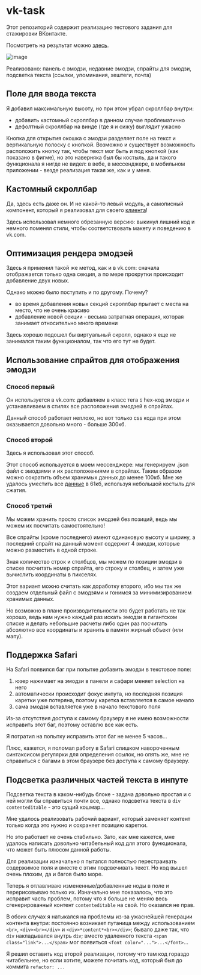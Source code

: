# vk-task

Этот репозиторий содержит реализацию тестового задания для стажировки ВКонтакте.

Посмотреть на результат можно [здесь](https://danyadev.github.io/vk-task/).

![image](https://user-images.githubusercontent.com/35631027/122751944-0d4e5a00-d299-11eb-87f4-0f178110cd2d.png)

Реализовано: панель с эмодзи, недавние эмодзи, спрайты для эмодзи, подсветка текста (ссылки, упоминания, хештеги, почта)

## Поле для ввода текста

Я добавил максимальную высоту, но при этом убрал скроллбар внутри:
- добавить кастомный скроллбар в данном случае проблематично
- дефолтный скроллбар на винде (где я и сижу) выглядит ужасно

Кнопка для открытия окошка с эмодзи разделяет поле на текст и вертикальную полоску с кнопкой.
Возможно и существует возможность расположить кнопку так, чтобы текст мог быть и под кнопкой
(как показано в фигме), но это наверняка был бы костыль, да и такого функционала я нигде не видел:
в вебе, в мессенджере, в мобильном приложении - везде реализация такая же, как и у меня.

## Кастомный скроллбар

Да, здесь есть даже он. И не какой-то левый модуль, а самописный компонент, который я
реализовал для своего [клиента](https://github.com/danyadev/vk-desktop)!

Здесь использовал немного обрезанную версию: выкинул лишний код и немного поменял стили,
чтобы соответствовать макету и поведению в vk.com.

## Оптимизация рендера эмодзей

Здесь я применил такой же метод, как и в vk.com:
сначала отображается только одна секция, а по мере прокрутки происходит
добавление двух новых.

Однако можно было поступить и по другому. Почему?
* во время добавления новых секций скроллбар прыгает с места на место, что не очень красиво
* добавление новой секции - весьма затратная операция, которая занимает относительно много времени

Здесь хорошо подошел бы виртуальный скролл, однако я еще не занимался таким функционалом,
так что его тут не будет.

## Использование спрайтов для отображения эмодзи

### Способ первый

Он используется в vk.com: добавляем в класс тега `i` hex-код эмодзи и устанавливаем
в стилях все расположения эмодзей в спрайтах.

Данный способ работает неплохо, но вот только css кода при этом оказывается довольно
много - больше 300кб.

### Способ второй

Здесь я использовал этот способ.

Этот способ используется в моем мессенджере: мы генерируем .json файл с
эмодзями и их расположениями в спрайтах. Таким образом можно сократить объем хранимых
данных до менее 100кб. Мне же удалось уместить все
[данные](https://github.com/danyadev/vk-desktop/blob/master/src/js/json/localEmoji.json)
в 61кб, используя небольшой костыль для сжатия.

### Способ третий

Мы можем хранить просто список эмодзей без позиций, ведь мы можем их посчитать самостоятельно!

Все спрайты (кроме последнего) имеют одинаковую высоту и ширину, а последний спрайт на данный
момент содержит 4 эмодзи, которые можно разместить в одной строке.

Зная количество строк и столбцов, мы можем по позиции эмодзи в списке посчитать
номер спрайта, его строку и столбец, и затем уже вычислить координаты в пикселях.

Этот вариант можно считать как доработку второго, ибо мы так же создаем отдельный файл
с эмодзями и гонимся за минимизированием хранимых данных.

Но возможно в плане производительности это будет работать не так хорошо,
ведь нам нужно каждый раз искать эмодзи в гигантском списке и делать небольшие расчеты
либо один раз посчитать абсолютно все координаты и хранить в памяти жирный объект (или мапу).

## Поддержка Safari

На Safari появился баг при попытке добавить эмодзи в текстовое поле:
1) юзер нажимает на эмодзи в панели и сафари меняет selection на него
2) автоматически происходит фокус инпута, но последняя позиция каретки уже потеряна,
поэтому каретка вставляется в самое начало
3) сама эмодзя вставляется уже в начало текстового поля

Из-за отсутствия доступа к самому браузеру я не имею возможности исправить этот баг,
поэтому оставлю все как есть.

Я потратил на попытку исправить этот баг не менее 5 часов...

Плюс, кажется, я поломал работу в Safari слишком навороченным синтаксисом регулярки
для определения ссылок, но опять же, мне не справиться с багами в этом браузере
без доступа к самому браузеру.

## Подсветка различных частей текста в инпуте

Подсветка текста в каком-нибудь блоке - задача довольно простая и с ней могли бы
справиться почти все, однако подсветка текста в `div contenteditable` - это сущий кошмар...

Мне удалось реализовать рабочий вариант, который заменяет контент только когда это нужно
и сохраняет позицию каретки.

Но это работает не очень стабильно. Зато, как мне кажется, мне удалось написать
довольно читабельный код для этого функционала, что может быть плюсом данной работы.

Для реализации изначально я пытался полностью перестраивать содержимое поля и
вместе с этим подсвечивать текст. Но код вышел очень плохим, да и багов было море.

Теперь я отлавливаю измененные/добавленные ноды в поле и перерисовываю только их.
Изначально мне показалось, что это исправит часть проблем, потому что я больше не
меняю весь сгенерированный контент `contenteditable` на свой. Но оказался не прав.

В обоих случах я натыкался на проблемы из-за ужаснейшей генерации контента внутри:
постоянно возникает путаница между использованием `<br>`, `<div><br></div>` и
`<div>*content*<br></div>`; бывало даже так, что `div` накладывался внутрь `div`;
вместо удаленного текста `<span class="link">...</span>` мог появиться
`<font color="...">...</font>`...

Я решил оставить код второй реализации, потому что там код гораздо читабельнее,
но если хотите, можете почитать код, который был до коммита `refactor: ...`

